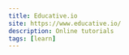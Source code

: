 ```yaml
---
title: Educative.io
site: https://www.educative.io/
description: Online tutorials
tags: [learn]
---
```

